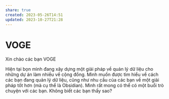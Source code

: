 ```yaml
---
share: true
created: 2023-05-26T14:51
updated: 2023-10-27T21:28
---
```

# VOGE
Xin chào các bạn VOGE

Hiện tại bọn mình đang xây dựng một giải pháp về quản lý dữ liệu cho những dự án làm nhiều về cộng đồng. Mình muốn được tìm hiểu về cách các bạn đang quản lý dữ liệu, cũng như nhu cầu của các bạn về một giải pháp tốt hơn (mà cụ thể là Obsidian). Mình rất mong có thể có một buổi trò chuyện với các bạn. Không biết các bạn thấy sao?
